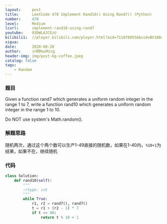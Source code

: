 ```yaml
---
layout:     post
title:      LeetCode 470 Implement Rand10() Using Rand7() (Python)
number:     470
level:      Medium
lcurl:      implement-rand10-using-rand7
youtube:    93DWLAJCEzU
bilibili1:  //player.bilibili.com/player.html?aid=711878055&bvid=BV1AD4y1m7Qb&cid=229825732&page=1
xigua:      
date:       2020-08-28
author:     小明MaxMing
header-img: img/post-bg-coffee.jpeg
catalog: false
tags:
    - Random
---
```


### 题目

Given a function rand7 which generates a uniform random integer in the range 1 to 7, write a function rand10 which generates a uniform random integer in the range 1 to 10.

Do NOT use system's Math.random().

### 解题思路

随机两次，通过这个两个数可以生产1-49直接的随机数，如果在1-40内，`%10+1`为结果，如果不在，继续随机

### 代码
```python
class Solution:
    def rand10(self):
        """
        :rtype: int
        """
        while True:
            r1, r2 = rand7(), rand7()
            t = r1 + (r2 - 1) * 7
            if t <= 40:
                return t % 10 + 1
```
